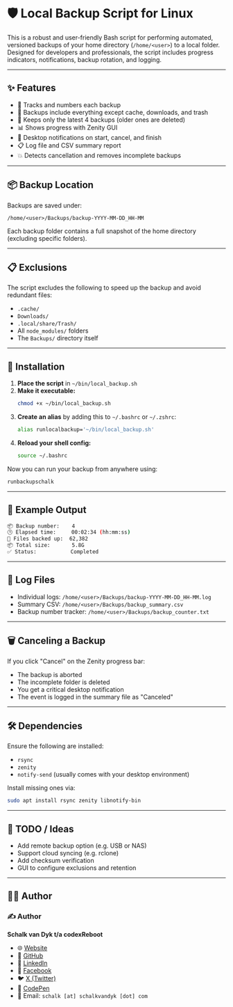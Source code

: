 # 🛡️ Local Backup Script for Linux

This is a robust and user-friendly Bash script for performing automated, versioned backups of your home directory (`/home/<user>`) to a local folder. Designed for developers and professionals, the script includes progress indicators, notifications, backup rotation, and logging.

---

## ✨ Features

- 🧠 Tracks and numbers each backup
- 📁 Backups include everything except cache, downloads, and trash
- 🔁 Keeps only the latest 4 backups (older ones are deleted)
- 📊 Shows progress with Zenity GUI
- 🔔 Desktop notifications on start, cancel, and finish
- 📋 Log file and CSV summary report
- 💥 Detects cancellation and removes incomplete backups

---

## 📦 Backup Location

Backups are saved under:

```
/home/<user>/Backups/backup-YYYY-MM-DD_HH-MM
```

Each backup folder contains a full snapshot of the home directory (excluding specific folders).

---

## 📋 Exclusions

The script excludes the following to speed up the backup and avoid redundant files:

- `.cache/`
- `Downloads/`
- `.local/share/Trash/`
- All `node_modules/` folders
- The `Backups/` directory itself

---

## 🔧 Installation

1. **Place the script** in `~/bin/local_backup.sh`
2. **Make it executable:**
   ```bash
   chmod +x ~/bin/local_backup.sh
   ```
3. **Create an alias** by adding this to `~/.bashrc` or `~/.zshrc`:
   ```bash
   alias runlocalbackup='~/bin/local_backup.sh'
   ```
4. **Reload your shell config:**
   ```bash
   source ~/.bashrc
   ```

Now you can run your backup from anywhere using:

```bash
runbackupschalk
```

---

## 🧪 Example Output

```bash
📦 Backup number:    4
🕒 Elapsed time:     00:02:34 (hh:mm:ss)
📁 Files backed up:  62,382
📦 Total size:       5.8G
✅ Status:           Completed
```

---

## 📑 Log Files

- Individual logs: `/home/<user>/Backups/backup-YYYY-MM-DD_HH-MM.log`
- Summary CSV: `/home/<user>/Backups/backup_summary.csv`
- Backup number tracker: `/home/<user>/Backups/backup_counter.txt`

---

## 🗑️ Canceling a Backup

If you click "Cancel" on the Zenity progress bar:
- The backup is aborted
- The incomplete folder is deleted
- You get a critical desktop notification
- The event is logged in the summary file as "Canceled"

---

## 🛠️ Dependencies

Ensure the following are installed:

- `rsync`
- `zenity`
- `notify-send` (usually comes with your desktop environment)

Install missing ones via:

```bash
sudo apt install rsync zenity libnotify-bin
```

---

## 🧩 TODO / Ideas

- Add remote backup option (e.g. USB or NAS)
- Support cloud syncing (e.g. rclone)
- Add checksum verification
- GUI to configure exclusions and retention

---

## 🧑‍💻 Author

### ✍️ Author

**Schalk van Dyk t/a codexReboot**  
- 🌐 [Website](https://schalkvandyk.com)  
- 💼 [GitHub](https://github.com/codexReboot)  
- 👔 [LinkedIn](https://www.linkedin.com/in/codexreboot/) 
- 💬 [Facebook](https://facebook.com/codexReboot) 
- 🐦 [X (Twitter)](https://twitter.com/codexReboot)
- 🧪 [CodePen](https://codepen.io/codexReboot)    
- 📧 Email: `schalk [at] schalkvandyk [dot] com`
